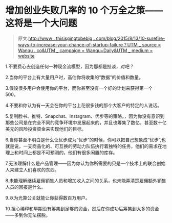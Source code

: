 # 增加创业失败几率的 10 个万全之策——这将是一个大问题

> 原文:[http://www . thisisgingtobebig . com/blog/2015/8/13/10-surefire-ways-to-increase-your-chance-of-startup-failure？UTM _ source = Wanqu . co&UTM _ campaign = Wanqu+Daily&UTM _ medium = website](http://www.thisisgoingtobebig.com/blog/2015/8/13/10-surefire-ways-to-increase-your-chance-of-startup-failure?utm_source=wanqu.co&utm_campaign=Wanqu+Daily&utm_medium=website)

1.不要费心去创造任何一种现金流模型，因为那都是扯淡，对吧？

2.当你的平台上有大量用户时，高估你将收集的“数据”的价值和数量。

3.假设很多用户会使用你的平台，而你甚至没有一个好的计划来获得第一个 500。

4.不要和你认为有一天会在你的平台上花很多钱的那个大客户的特定的人说话。

5.复制脸书、推特、Snapchat、Instagram、优步等的策略。，因为你没有意识到那些公司是在完全不同的竞争环境中发展起来的，并且也筹集了数亿，甚至数十亿美元的风险投资资金来实现他们的目标。

6.当你甚至不明白是什么让优步成为“优步”的时候，你可以把自己想象成“优步”,也就是说，一支商品化的、可互换的劳动力队伍执行着独特的任务，他们的需求在地理上和时间上都是不可预测的，他们有很多闲置的库存。

7.无法理解什么是产品管理——因为你认为你所需要的只是一个技术上的联合创始人来建立人们喜欢的东西。

8.未能理解继续雇佣销售人员和增加收入之间的关系，也未能弄清楚雇佣额外销售人员的回报是什么。

9.以为光靠公关就能让你获得数百万用户。

10.担心稀释和早期没有筹集到足够的资金，然后在你成功后筹集到太多的资金——多到你无法摆脱。